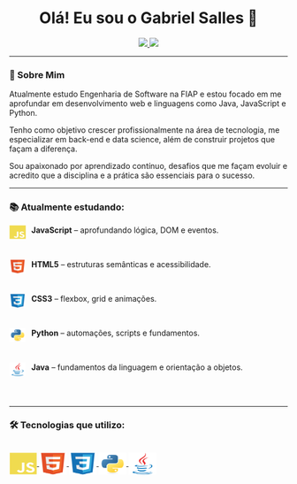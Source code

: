 <h1 align="center">Olá! Eu sou o Gabriel Salles 👋</h1>

<div align="center">
  <a href="https://github.com/gabrielrsalles">
    <img height="180em" src="https://github-readme-stats.vercel.app/api?username=gabrielrsalles&show_icons=true&theme=chartreuse-dark&include_all_commits=true&count_private=true"/>
    <img height="180em" src="https://github-readme-stats.vercel.app/api/top-langs/?username=gabrielrsalles&layout=compact&langs_count=7&theme=chartreuse-dark"/>
  </a>
</div>

---

### 🙋 Sobre Mim

Atualmente estudo Engenharia de Software na FIAP e estou focado em me aprofundar em desenvolvimento web e linguagens como Java, JavaScript e Python.

Tenho como objetivo crescer profissionalmente na área de tecnologia, me especializar em back-end e data science, além de construir projetos que façam a diferença.

Sou apaixonado por aprendizado contínuo, desafios que me façam evoluir e acredito que a disciplina e a prática são essenciais para o sucesso.

---

### 📚 Atualmente estudando:

<p>
  <img align="left" alt="JavaScript" height="25" width="30" src="https://raw.githubusercontent.com/devicons/devicon/master/icons/javascript/javascript-plain.svg" style="margin-right:10px;">
  <strong>JavaScript</strong> – aprofundando lógica, DOM e eventos.
</p>
<br/>
<p>
  <img align="left" alt="HTML5" height="25" width="30" src="https://raw.githubusercontent.com/devicons/devicon/master/icons/html5/html5-original.svg" style="margin-right:10px;">
  <strong>HTML5</strong> – estruturas semânticas e acessibilidade.
</p>
<br/>
<p>
  <img align="left" alt="CSS3" height="25" width="30" src="https://raw.githubusercontent.com/devicons/devicon/master/icons/css3/css3-original.svg" style="margin-right:10px;">
  <strong>CSS3</strong> – flexbox, grid e animações.
</p>
<br/>
<p>
  <img align="left" alt="Python" height="25" width="30" src="https://raw.githubusercontent.com/devicons/devicon/master/icons/python/python-original.svg" style="margin-right:10px;">
  <strong>Python</strong> – automações, scripts e fundamentos.
</p>
<br/>
<p>
  <img align="left" alt="Java" height="25" width="30" src="https://raw.githubusercontent.com/devicons/devicon/master/icons/java/java-original.svg" style="margin-right:10px;">
  <strong>Java</strong> – fundamentos da linguagem e orientação a objetos.
</p>
<br/><br/>

---

### 🛠️ Tecnologias que utilizo:

<div style="display: inline_block"><br>
  <a href="https://github.com/gabrielrsalles">
    <img align="center" alt="Salles-Js" height="40" width="50" src="https://raw.githubusercontent.com/devicons/devicon/master/icons/javascript/javascript-plain.svg">
    <img align="center" alt="Salles-HTML" height="40" width="50" src="https://raw.githubusercontent.com/devicons/devicon/master/icons/html5/html5-original.svg">
    <img align="center" alt="Salles-CSS" height="40" width="50" src="https://raw.githubusercontent.com/devicons/devicon/master/icons/css3/css3-original.svg">
    <img align="center" alt="Salles-Python" height="40" width="50" src="https://raw.githubusercontent.com/devicons/devicon/master/icons/python/python-original.svg">
    <img align="center" alt="Salles-Java" height="40" width="50" src="https://raw.githubusercontent.com/devicons/devicon/master/icons/java/java-original.svg">
  </a>
</div>
